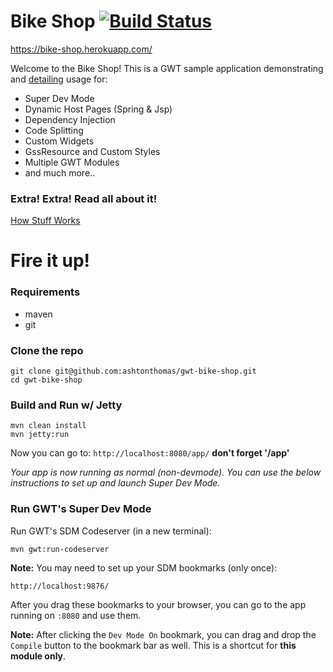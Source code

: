 # Bike Shop [![Build Status](https://travis-ci.org/ashtonthomas/gwt-bike-shop.svg?branch=master)](https://travis-ci.org/ashtonthomas/gwt-bike-shop)

https://bike-shop.herokuapp.com/

Welcome to the Bike Shop! This is a GWT sample application demonstrating and [detailing](https://github.com/ashtonthomas/gwt-bike-shop/wiki) usage for:
* Super Dev Mode
* Dynamic Host Pages (Spring & Jsp)
* Dependency Injection
* Code Splitting
* Custom Widgets
* GssResource and Custom Styles
* Multiple GWT Modules
* and much more..

### Extra! Extra! Read all about it!

[How Stuff Works](https://github.com/ashtonthomas/gwt-bike-shop/wiki)

# Fire it up!

### Requirements
* maven
* git


### Clone the repo
```
git clone git@github.com:ashtonthomas/gwt-bike-shop.git
cd gwt-bike-shop
```

### Build and Run w/ Jetty


```
mvn clean install
mvn jetty:run
```

Now you can go to: `http://localhost:8080/app/` **don't forget '/app'**

*Your app is now running as normal (non-devmode). You can use the below instructions to set up and launch Super Dev Mode.*


### Run GWT's Super Dev Mode

Run GWT's SDM Codeserver (in a new terminal):

```
mvn gwt:run-codeserver
```

__Note:__ You may need to set up your SDM bookmarks (only once):
```
http://localhost:9876/
```

After you drag these bookmarks to your browser, you can go to the app running on `:8080` and use them.

__Note:__ After clicking the `Dev Mode On` bookmark, you can drag and drop the `Compile` button to the bookmark bar as well. This is a shortcut for **this module only**.

